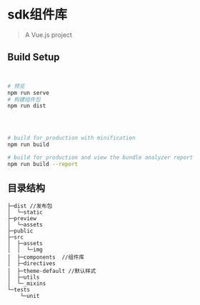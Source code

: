# sdk组件库

> A Vue.js project

## Build Setup

``` bash


# 预览
npm run serve   
# 构建组件包
npm run dist  

  


# build for production with minification
npm run build

# build for production and view the bundle analyzer report
npm run build --report
```

## 目录结构
```
├─dist //发布包
│  └─static
├─preview
│  └─assets
├─public
├─src
│  ├─assets
│  │  └─img
│  ├─components  //组件库
│  ├─directives
│  ├─theme-default //默认样式
│  ├─utils
│  └─_mixins
└─tests
    └─unit
```
